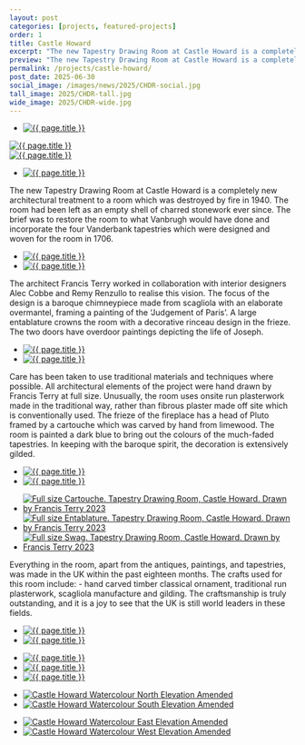 ```yaml
---
layout: post
categories: [projects, featured-projects]
order: 1
title: Castle Howard
excerpt: "The new Tapestry Drawing Room at Castle Howard is a completely new architectural treatment to a room which was destroyed by fire in 1940."
preview: "The new Tapestry Drawing Room at Castle Howard is a completely new architectural treatment to a room which was destroyed by fire in 1940. The brief was to restore the room to what Vanbrugh would have done and incorporate the four Vanderbank tapestries which were designed and woven for the room in 1706."
permalink: /projects/castle-howard/
post_date: 2025-06-30
social_image: /images/news/2025/CHDR-social.jpg
tall_image: 2025/CHDR-tall.jpg
wide_image: 2025/CHDR-wide.jpg
---
```


<ul class="list">
	<li class="full">
		<a class="fancybox" rel="group" href="/images/news/2025/CHDR-02.jpg" title="{{ page.title }}">
			<img src="/images/news/2025/CHDR-02.jpg" alt="{{ page.title }}">
		</a>
	</li>
</ul>
<div class="gallery">
	<div>
		<a class="fancybox" rel="group" href="/images/news/2025/CHDR-19.jpg" title="{{ page.title }}">
			<img src="/images/news/2025/thumbs/CHDR-19.jpg" alt="{{ page.title }}" />
		</a>
	</div>
	<div>
		<a class="fancybox" rel="group" href="/images/news/2025/CHDR-20.jpg"  title="{{ page.title }}">
			<img src="/images/news/2025/thumbs/CHDR-20.jpg" alt="{{ page.title }}" />
		</a>
	</div>
</div>
<ul class="list">
	<li class="full">
		<a class="fancybox" rel="group" href="/images/news/2025/CHDR-03b.jpg"  title="{{ page.title }}">
			<img src="/images/news/2025/CHDR-03b.jpg" alt="{{ page.title }}" />
		</a>
	</li>
</ul>

The new Tapestry Drawing Room at Castle Howard is a completely new architectural treatment to a room which was destroyed by fire in 1940. The room had been left as an empty shell of charred stonework ever since. The brief was to restore the room to what Vanbrugh would have done and incorporate the four Vanderbank tapestries which were designed and woven for the room in 1706.

<ul class="list">
	<li class="half">
		<a class="fancybox" rel="group" href="/images/news/2025/CHDR-04.jpg" title="{{ page.title }}">
			<img src="/images/news/2025/thumbs/CHDR-04.jpg" alt="{{ page.title }}" />
		</a>
	</li>
	<li class="half">
		<a class="fancybox" rel="group" href="/images/news/2025/CHDR-05.jpg"  title="{{ page.title }}">
			<img src="/images/news/2025/thumbs/CHDR-05.jpg" alt="{{ page.title }}" />
		</a>
	</li>
</ul>

The architect Francis Terry worked in collaboration with interior designers Alec Cobbe and Remy Renzullo to realise this vision. The focus of the design is a baroque chimneypiece made from scagliola with an elaborate overmantel, framing a painting of the ‘Judgement of Paris’. A large entablature crowns the room with a decorative rinceau design in the frieze. The two doors have overdoor paintings depicting the life of Joseph.

<ul class="list">
	<li class="half">
		<a class="fancybox" rel="group" href="/images/news/2025/CHDR-06.jpg" title="{{ page.title }}">
			<img src="/images/news/2025/thumbs/CHDR-06.jpg" alt="{{ page.title }}" />
		</a>
	</li>
	<li class="half">
		<a class="fancybox" rel="group" href="/images/news/2025/CHDR-07.jpg"  title="{{ page.title }}">
			<img src="/images/news/2025/thumbs/CHDR-07.jpg" alt="{{ page.title }}" />
		</a>
	</li>
</ul>

Care has been taken to use traditional materials and techniques where possible. All architectural elements of the project were hand drawn by Francis Terry at full size.  Unusually, the room uses onsite run plasterwork made in the traditional way, rather than fibrous plaster made off site which is conventionally used. The frieze of the fireplace has a head of Pluto framed by a cartouche which was carved by hand from limewood. The room is painted a dark blue to bring out the colours of the much-faded tapestries. In keeping with the baroque spirit, the decoration is extensively gilded.

<ul class="list">
	<li class="half">
		<a class="fancybox" rel="group" href="/images/news/2025/CHDR-08.jpg" title="{{ page.title }}">
			<img src="/images/news/2025/thumbs/CHDR-08.jpg" alt="{{ page.title }}" />
		</a>
	</li>
	<li class="half">
		<a class="fancybox" rel="group" href="/images/news/2025/CHDR-09.jpg"  title="{{ page.title }}">
			<img src="/images/news/2025/CHDR-09.jpg" alt="{{ page.title }}" />
		</a>
	</li>
</ul>
<ul class="list">
	<li class="third">
		<a class="fancybox" rel="group" href="/images/drawings/cabinet_room_03.jpg" title="Full size Cartouche. Tapestry Drawing Room, Castle Howard. Drawn by Francis Terry 2023">
			<img class="lazy" src="/images/drawings/thumbs/cabinet_room_03.jpg" alt="Full size Cartouche. Tapestry Drawing Room, Castle Howard. Drawn by Francis Terry 2023" />
		</a>
	</li>
	<li class="third">
		<a class="fancybox" rel="group" href="/images/drawings/cabinet_room_01.jpg" title="Full size Entablature. Tapestry Drawing Room, Castle Howard.  Drawn by Francis Terry 2023">
			<img class="lazy" src="/images/drawings/thumbs/cabinet_room_01.jpg" alt="Full size Entablature. Tapestry Drawing Room, Castle Howard.  Drawn by Francis Terry 2023" />
		</a>
	</li>
	<li class="third">
		<a class="fancybox" rel="group" href="/images/drawings/cabinet_room_02.jpg" title="Full size Swag. Tapestry Drawing Room, Castle Howard.  Drawn by Francis Terry 2023">
			<img class="lazy" src="/images/drawings/thumbs/cabinet_room_02.jpg" alt="Full size Swag. Tapestry Drawing Room, Castle Howard.  Drawn by Francis Terry 2023" />
		</a>
	</li>
</ul>

Everything in the room, apart from the antiques, paintings, and tapestries, was made in the UK within the past eighteen months. The crafts used for this room include: - hand carved timber classical ornament, traditional run plasterwork, scagliola manufacture and gilding. The craftsmanship is truly outstanding, and it is a joy to see that the UK is still world leaders in these fields.

<ul class="list">
	<li class="half">
		<a class="fancybox" rel="group" href="/images/news/2025/CHDR-10.jpg" title="{{ page.title }}">
			<img src="/images/news/2025/thumbs/CHDR-10.jpg" alt="{{ page.title }}" />
		</a>
	</li>
	<li class="half">
		<a class="fancybox" rel="group" href="/images/news/2025/CHDR-11.jpg"  title="{{ page.title }}">
			<img src="/images/news/2025/thumbs/CHDR-11.jpg" alt="{{ page.title }}" />
		</a>
	</li>
</ul>
<ul class="list">
	<li class="third">
		<a class="fancybox" rel="group" href="/images/news/2025/CHDR-12.jpg" title="{{ page.title }}">
			<img src="/images/news/2025/thumbs/CHDR-12.jpg" alt="{{ page.title }}" />
		</a>
	</li>
	<li class="third">
		<a class="fancybox" rel="group" href="/images/news/2025/CHDR-13.jpg"  title="{{ page.title }}">
			<img src="/images/news/2025/thumbs/CHDR-13.jpg" alt="{{ page.title }}" />
		</a>
	</li>
	<li class="third">
		<a class="fancybox" rel="group" href="/images/news/2025/CHDR-14.jpg"  title="{{ page.title }}">
			<img src="/images/news/2025/thumbs/CHDR-14.jpg" alt="{{ page.title }}" />
		</a>
	</li>
</ul>
<ul class="list">
	<li class="half">
		<a class="fancybox" rel="group" href="/images/news/2025/CHDR-15.jpg" title="Castle Howard Watercolour North Elevation Amended">
			<img src="/images/news/2025/thumbs/CHDR-15.jpg" alt="Castle Howard Watercolour North Elevation Amended" />
		</a>
	</li>
	<li class="half">
		<a class="fancybox" rel="group" href="/images/news/2025/CHDR-16.jpg"  title="Castle Howard Watercolour South Elevation Amended">
			<img src="/images/news/2025/thumbs/CHDR-16.jpg" alt="Castle Howard Watercolour South Elevation Amended" />
		</a>
	</li>
</ul>
<ul class="list">
	<li class="half">
		<a class="fancybox" rel="group" href="/images/news/2025/CHDR-17.jpg" title="Castle Howard Watercolour East Elevation Amended">
			<img src="/images/news/2025/thumbs/CHDR-17.jpg" alt="Castle Howard Watercolour East Elevation Amended" />
		</a>
	</li>
	<li class="half">
		<a class="fancybox" rel="group" href="/images/news/2025/CHDR-18.jpg"  title="Castle Howard Watercolour West Elevation Amended">
			<img src="/images/news/2025/thumbs/CHDR-18.jpg" alt="Castle Howard Watercolour West Elevation Amended" />
		</a>
	</li>
</ul>